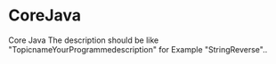 # CoreJava
Core Java
The description should be like "TopicnameYourProgrammedescription" for Example "StringReverse"..


